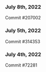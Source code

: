 ### July 8th, 2022

Commit #207002

### July 5th, 2022

Commit #314353


### July 4th, 2022

Commit #72281
